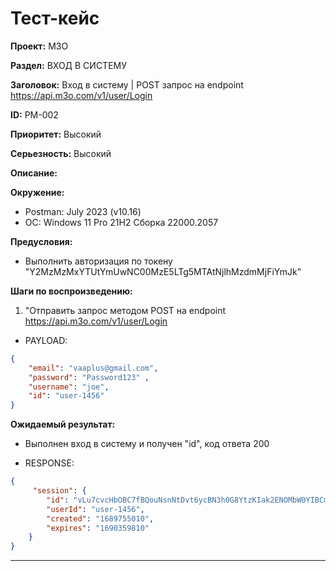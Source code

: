 # Тест-кейс

**Проект:** M3O

**Раздел:** ВХОД В СИСТЕМУ

**Заголовок:** Вход в систему | POST запрос на endpoint <https://api.m3o.com/v1/user/Login>

**ID:** PM-002

 **Приоритет:** Высокий

 **Серьезность:** Высокий

**Описание:**

**Окружение:**  

* Postman: July 2023 (v10.16)
* OC: Windows 11 Pro 21H2 Сборка 22000.2057

**Предусловия:**

* Выполнить авторизация по токену "Y2MzMzMxYTUtYmUwNC00MzE5LTg5MTAtNjlhMzdmMjFiYmJk"

**Шаги по воспроизведению:**

1. "Отправить запрос методом POST на endpoint <https://api.m3o.com/v1/user/Login>  

* PAYLOAD:

```json
{
    "email": "vaaplus@gmail.com",
    "password": "Password123" ,
    "username": "joe",
    "id": "user-1456"
}
```

**Ожидаемый результат:**

* Выполнен вход в систему и получен "id", код ответа 200

* RESPONSE:

```json
{  
     "session": {
        "id": "vLu7cvcHbOBC7fBQouNsnNtDvt6ycBN3h0G8YtzKIak2ENOMbW0YIBCmMqpeMoGMgK97WY6ZWS6BH8ghgI7GsLHQRURoj3ZNuwPg75o9iIsSOZQyVGJZo1DD3Hhd9fUu",
        "userId": "user-1456",
        "created": "1689755010",
        "expires": "1690359810"
    }
}  
```

---
